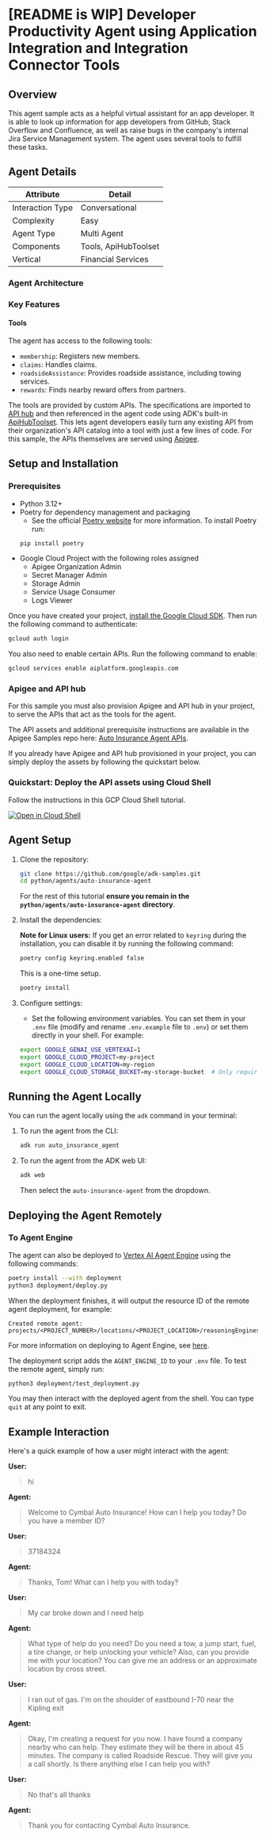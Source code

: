 # [README is WIP] Developer Productivity Agent using Application Integration and Integration Connector Tools

## Overview

This agent sample acts as a helpful virtual assistant for an app developer. It is able to look up information for app developers from GitHub, Stack Overflow and Confluence, as well as raise bugs in the company's internal Jira Service Management system.  The agent uses several tools to fulfill these tasks.

## Agent Details

| Attribute | Detail |
|---|---|
|   Interaction Type |   Conversational |
|   Complexity |   Easy |
|   Agent Type |   Multi Agent |
|   Components |   Tools, ApiHubToolset |
|   Vertical |   Financial Services |

### Agent Architecture



### Key Features

#### Tools

The agent has access to the following tools:

- `membership`: Registers new members.
- `claims`: Handles claims.
- `roadsideAssistance`: Provides roadside assistance, including towing services.
- `rewards`: Finds nearby reward offers from partners.

The tools are provided by custom APIs. The specifications are imported to [API hub](https://cloud.google.com/apigee/docs/apihub/what-is-api-hub) and then referenced in the agent code using ADK's built-in [ApiHubToolset](https://google.github.io/adk-docs/tools/google-cloud-tools/#apigee-api-hub-tools). This lets agent developers easily turn any existing API from their organization's API catalog into a tool with just a few lines of code. For this sample, the APIs themselves are served using [Apigee](https://cloud.google.com/apigee).

## Setup and Installation

### Prerequisites

- Python 3.12+
-   Poetry for dependency management and packaging
    -   See the official
        [Poetry website](https://python-poetry.org/docs/) for more information. To install Poetry run:
    ```bash
    pip install poetry
    ```
- Google Cloud Project with the following roles assigned
  - Apigee Organization Admin
  - Secret Manager Admin
  - Storage Admin
  - Service Usage Consumer
  - Logs Viewer

Once you have created your project, [install the Google Cloud SDK](https://cloud.google.com/sdk/docs/install). Then run the following command to authenticate:
```bash
gcloud auth login
```
You also need to enable certain APIs. Run the following command to enable:
```bash
gcloud services enable aiplatform.googleapis.com
```

### Apigee and API hub

For this sample you must also provision Apigee and API hub in your project, to serve the APIs that act as the tools for the agent.

The API assets and additional prerequisite instructions are available in the Apigee Samples repo here: [Auto Insurance Agent APIs](https://github.com/GoogleCloudPlatform/apigee-samples/tree/main/adk-auto-insurance-agent). 

If you already have Apigee and API hub provisioned in your project, you can simply  deploy the assets by following the quickstart below.

### Quickstart: Deploy the API assets using Cloud Shell

Follow the instructions in this GCP Cloud Shell tutorial.

[![Open in Cloud Shell](https://gstatic.com/cloudssh/images/open-btn.png)](https://ssh.cloud.google.com/cloudshell/open?cloudshell_git_repo=https://github.com/GoogleCloudPlatform/apigee-samples&cloudshell_git_branch=main&cloudshell_workspace=.&cloudshell_tutorial=adk-auto-insurance-agent/docs/cloudshell-tutorial.md)


## Agent Setup

1.  Clone the repository:

    ```bash
    git clone https://github.com/google/adk-samples.git
    cd python/agents/auto-insurance-agent
    ```

    For the rest of this tutorial **ensure you remain in the `python/agents/auto-insurance-agent` directory**.

2.  Install the dependencies:

    **Note for Linux users:** If you get an error related to `keyring` during the installation, you can disable it by running the following command:
    ```bash
    poetry config keyring.enabled false
    ```
    This is a one-time setup.

    ```bash
    poetry install
    ```

3.  Configure settings:

    - Set the following environment variables. You can set them in your `.env` file (modify and rename `.env.example` file to `.env`) or set them directly in your shell. For example:

    ```bash
    export GOOGLE_GENAI_USE_VERTEXAI=1
    export GOOGLE_CLOUD_PROJECT=my-project
    export GOOGLE_CLOUD_LOCATION=my-region
    export GOOGLE_CLOUD_STORAGE_BUCKET=my-storage-bucket  # Only required for deployment on Agent Engine
    ```

## Running the Agent Locally

You can run the agent locally using the `adk` command in your terminal:

1.  To run the agent from the CLI:

    ```bash
    adk run auto_insurance_agent
    ```

2.  To run the agent from the ADK web UI:

    ```bash
    adk web
    ```
    Then select the `auto-insurance-agent` from the dropdown.

## Deploying the Agent Remotely

### To Agent Engine

The agent can also be deployed to [Vertex AI Agent Engine](https://cloud.google.com/vertex-ai/generative-ai/docs/agent-engine/overview) using the following
commands:

```bash
poetry install --with deployment
python3 deployment/deploy.py
```

When the deployment finishes, it will output the resource ID of the remote agent deployment, for example:
```
Created remote agent: projects/<PROJECT_NUMBER>/locations/<PROJECT_LOCATION>/reasoningEngines/<AGENT_ENGINE_ID>
```

For more information on deploying to Agent Engine, see [here](https://google.github.io/adk-docs/deploy/agent-engine/#install-vertex-ai-sdk).

The deployment script adds the `AGENT_ENGINE_ID` to your `.env` file. To test the remote agent, simply run:
```bash
python3 deployment/test_deployment.py
```

You may then interact with the deployed agent from the shell. You can type `quit` at any point to exit.

## Example Interaction

Here's a quick example of how a user might interact with the agent:

**User:**
>hi

**Agent:**
>Welcome to Cymbal Auto Insurance! How can I help you today? Do you have a member ID?

**User:**
>37184324

**Agent:**
>Thanks, Tom! What can I help you with today?

**User:**
>My car broke down and I need help

**Agent:**
>What type of help do you need? Do you need a tow, a jump start, fuel, a tire change, or help unlocking your vehicle? Also, can you provide me with your location? You can give me an address or an approximate location by cross street.

**User:**
>I ran out of gas. I'm on the shoulder of eastbound I-70 near the Kipling exit

**Agent:**
>Okay, I'm creating a request for you now. I have found a company nearby who can help. They estimate they will be there in about 45 minutes. The company is called Roadside Rescue. They will give you a call shortly. Is there anything else I can help you with?

**User:**
>No that's all thanks

**Agent:**
>Thank you for contacting Cymbal Auto Insurance.
